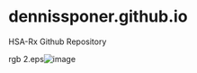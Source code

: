 
# dennissponer.github.io
HSA-Rx Github Repository

rgb 2.eps![image](https://user-images.githubusercontent.com/76220601/120092633-3da33e00-c0c9-11eb-9452-219a49662f92.png)
